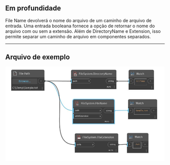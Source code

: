 ## Em profundidade
File Name devolverá o nome do arquivo de um caminho de arquivo de entrada. Uma entrada booleana fornece a opção de retornar o nome do arquivo com ou sem a extensão. Além de DirectoryName e Extension, isso permite separar um caminho de arquivo em componentes separados.
___
## Arquivo de exemplo

![FileName](./DSCore.IO.FileSystem.FileName_img.jpg)

